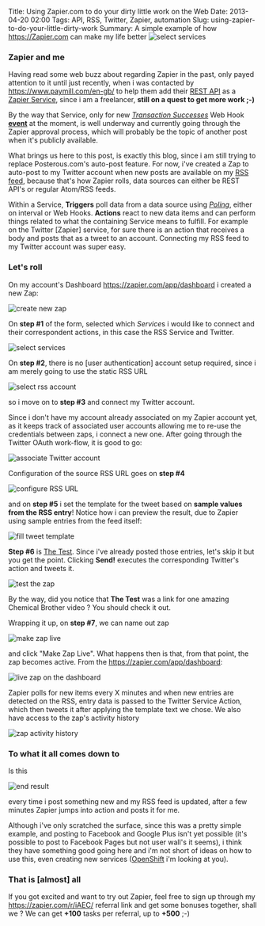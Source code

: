 Title: Using Zapier.com to do your dirty little work on the Web
Date: 2013-04-20 02:00
Tags: API, RSS, Twitter, Zapier, automation
Slug: using-zapier-to-do-your-little-dirty-work
Summary: A simple example of how <https://Zapier.com> can make my life better ![select services](/static/images/2013/04/20/zapier-create-new-zap-rss-summary.png)

### Zapier and me

Having read some web buzz about regarding Zapier in the past, only payed attention to it until just recently, when i was contacted by <https://www.paymill.com/en-gb/> to help them add their [REST API](https://www.paymill.com/en-gb/documentation-3/reference/api-reference/) as a [Zapier Service](https://zapier.com/developer/reference/#appsummary), since i am a freelancer, **still on a quest to get more work ;-)**

By the way that Service, only for new [*Transaction Successes*](https://www.paymill.com/en-gb/documentation-3/reference/api-reference/#transaction-object) Web Hook [**event**](https://www.paymill.com/en-gb/documentation-3/reference/api-reference/#events) at the moment, is well underway and currently going through the Zapier approval process, which will probably be the topic of another post when it's publicly available.

What brings us here to this post, is exactly this blog, since i am still trying to replace Posterous.com's auto-post feature. For now, i've created a Zap to auto-post to my Twitter account when new posts are available on my [RSS feed](/feeds/all.atom.xml), because that's how Zapier rolls, data sources can either be REST API's or regular Atom/RSS feeds.

Within a Service, **Triggers** poll data from a data source using [*Poling*](https://zapier.com/developer/reference/#polling), either on interval or Web Hooks. **Actions** react to new data items and can perform things related to what the containing Service means to fulfill. For example on the Twitter [Zapier] service, for sure there is an action that receives a body and posts that as a tweet to an account. Connecting my RSS feed to my Twitter account was super easy.

### Let's roll

On my account's Dashboard <https://zapier.com/app/dashboard> i created a new Zap:

![create new zap](/static/images/2013/04/20/zapier-create-new-zap.png)

On **step #1** of the form, selected which *Service*s i would like to connect and their correspondent actions, in this case the RSS Service and Twitter.

![select services](/static/images/2013/04/20/zapier-create-new-zap-select-services.png)

On **step #2**, there is no [user authentication] account setup required, since i am merely going to use the static RSS URL 

![select rss account](/static/images/2013/04/20/zapier-create-new-zap-rss-account.png)

so i move on to **step #3** and connect my Twitter account.

Since i don't have my account already associated on my Zapier account yet, as it keeps track of associated user accounts allowing me to re-use the credentials between zaps, i connect a new one. After going through the Twitter OAuth work-flow, it is good to go:

![associate Twitter account](/static/images/2013/04/20/zapier-create-new-zap-twitter-account.png)

Configuration of the source RSS URL goes on **step #4**

![configure RSS URL](/static/images/2013/04/20/zapier-create-new-zap-rss-configure.png)


and on **step #5** i set the template for the tweet based on **sample values from the RSS entry**! Notice how i can preview the result, due to Zapier using sample entries from the feed itself:

![fill tweet template](/static/images/2013/04/20/zapier-create-new-zap-tweet-tpl.png)

**Step #6** is [The Test](http://www.youtube.com/watch?v=yhS9LnDoo_w). Since i've already posted those entries, let's skip it but you get the point. Clicking **Send!** executes the corresponding Twitter's action and tweets it.

![test the zap](/static/images/2013/04/20/zapier-create-new-zap-rss-test.png)

By the way, did you notice that **The Test** was a link for one amazing Chemical Brother video ? You should check it out.

Wrapping it up, on **step #7**, we can name out zap

![make zap live](/static/images/2013/04/20/zapier-create-new-zap-make-live.png)

and click "Make Zap Live". What happens then is that, from that point, the zap becomes active. From the <https://zapier.com/app/dashboard>:

![live zap on the dashboard](/static/images/2013/04/20/zapier-create-new-zap-live.png)

Zapier polls for new items every X minutes and when new entries are detected on the RSS, entry data is passed to the Twitter Service Action, which then tweets it after applying the template text we chose. We also have access to the zap's activity history

![zap activity history](/static/images/2013/04/20/zapier-create-new-zap-rss-history.png)

### To what it all comes down to

Is this

![end result](/static/images/2013/04/20/zapier-create-new-zap-rss-end-result.png)

every time i post something new and my RSS feed is updated, after a few minutes Zapier jumps into action and posts it for me.

Although i've only scratched the surface, since this was a pretty simple example, and posting to Facebook and Google Plus isn't yet possible (it's possible to post to Facebook Pages but not user wall's it seems), i think they have something good going here and i'm not short of ideas on how to use this, even creating new services ([OpenShift](https://www.openshift.com) i'm looking at you).

### That is [almost] all

If you got excited and want to try out Zapier, feel free to sign up through my <https://zapier.com/r/iAEC/> referral link and get some bonuses together, shall we ? We can get **+100** tasks per referral, up to **+500** ;-)

